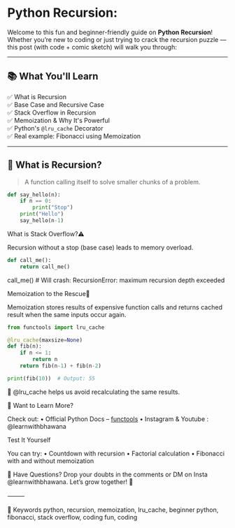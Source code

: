 # Python Recursion:

Welcome to this fun and beginner-friendly guide on **Python Recursion**!  
Whether you’re new to coding or just trying to crack the recursion puzzle — this post (with code + comic sketch) will walk you through:

---

## 📚 What You'll Learn

✅ What is Recursion  
✅ Base Case and Recursive Case  
✅ Stack Overflow in Recursion  
✅ Memoization & Why It's Powerful  
✅ Python's `@lru_cache` Decorator  
✅ Real example: Fibonacci using Memoization

---

## 🧠 What is Recursion?

> A function calling itself to solve smaller chunks of a problem.

```python
def say_hello(n):
    if n == 0:
        print("Stop")
    print("Hello")
    say_hello(n-1)
```

What is Stack Overflow?⚠️ 

Recursion without a stop (base case) leads to memory overload.

```python
def call_me():
    return call_me()
```

call_me()  #  Will crash: RecursionError: maximum recursion depth exceeded


Memoization to the Rescue🚀 

Memoization stores results of expensive function calls and returns cached result when the same inputs occur again.

```python
from functools import lru_cache

@lru_cache(maxsize=None)
def fib(n):
    if n <= 1:
        return n
    return fib(n-1) + fib(n-2)

print(fib(10))  # Output: 55
```
📌 @lru_cache helps us avoid recalculating the same results.

🧵 Want to Learn More?

Check out:
	•	Official Python Docs – [functools](https://docs.python.org/3/library/functools.html)
	•	Instagram  & Youtube : @learnwithbhawana
 
Test It Yourself

You can try:
	•	Countdown with recursion
	•	Factorial calculation
	•	Fibonacci with and without memoization



 💬 Have Questions?
Drop your doubts in the comments or DM on Insta @learnwithbhawana. Let’s grow together! 🌱

⸻

📌 Keywords
python, recursion, memoization, lru_cache, beginner python, fibonacci, stack overflow, coding fun, coding 
